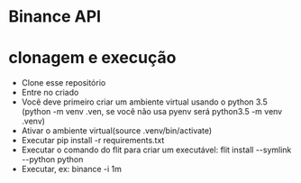 # Binance API

clonagem e execução
==========
- Clone esse repositório
- Entre no criado
- Você deve primeiro criar um ambiente virtual usando o python 3.5 (python -m venv .ven, se você não usa pyenv será python3.5 -m venv .venv) 
- Ativar o ambiente virtual(source .venv/bin/activate)
- Executar pip install -r requirements.txt
- Executar o comando do flit para criar um executável: flit install --symlink --python python
- Executar, ex: binance -i 1m